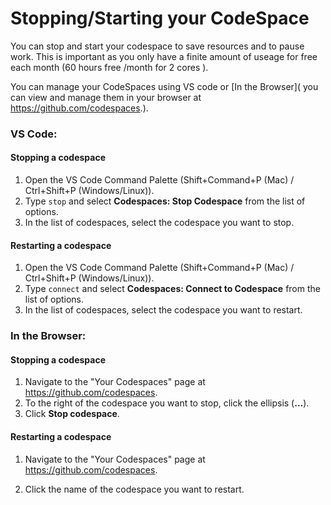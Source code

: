 # Stopping/Starting your CodeSpace

You can stop and start your codespace to save resources and to pause work. This is important as you only have a finite amount of useage for free each month (60 hours free /month for 2 cores ). 

You can manage your CodeSpaces using VS code or [In the Browser]( you can view and manage them in your browser at https://github.com/codespaces.).



### VS Code:

#### Stopping a codespace

1. Open the VS Code Command Palette (Shift+Command+P (Mac) / Ctrl+Shift+P (Windows/Linux)).
2. Type `stop` and select **Codespaces: Stop Codespace** from the list of options.
3. In the list of codespaces, select the codespace you want to stop.

#### Restarting a codespace

1. Open the VS Code Command Palette (Shift+Command+P (Mac) / Ctrl+Shift+P (Windows/Linux)).
2. Type `connect` and select **Codespaces: Connect to Codespace** from the list of options.
3. In the list of codespaces, select the codespace you want to restart.



### In the Browser:

#### Stopping a codespace

1. Navigate to the "Your Codespaces" page at https://github.com/codespaces.
2. To the right of the codespace you want to stop, click the ellipsis (**...**).
3. Click **Stop codespace**.

#### Restarting a codespace

1. Navigate to the "Your Codespaces" page at https://github.com/codespaces.

2. Click the name of the codespace you want to restart.

   
